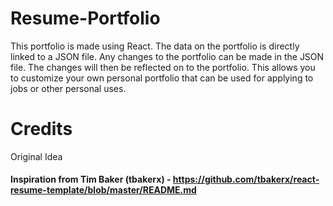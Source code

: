 # Resume-Portfolio
This portfolio is made using React. The data on the portfolio is directly linked to a JSON file. Any changes to the portfolio can be made in the JSON file. The changes will then be reflected on to the portfolio. This allows you to customize your own personal portfolio that can be used for applying to jobs or other personal uses.

# Credits

Original Idea
#### Inspiration from Tim Baker (tbakerx) - https://github.com/tbakerx/react-resume-template/blob/master/README.md
